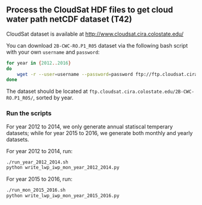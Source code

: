 ## Process the CloudSat HDF files to get cloud water path netCDF dataset (T42)

CloudSat dataset is available at http://www.cloudsat.cira.colostate.edu/

You can download `2B-CWC-RO.P1_R05` dataset via the following bash script with your own `username` and `password`:
```bash
for year in {2012..2016}
do
    wget -r --user=username --password=password ftp://ftp.cloudsat.cira.colostate.edu//2B-CWC-RO.P1_R05/$year
done
```
The dataset should be located at `ftp.cloudsat.cira.colostate.edu/2B-CWC-RO.P1_R05/`, sorted by year.

### Run the scripts

For year 2012 to 2014, we only generate annual statiscal temperary datasets; while for year 2015 to 2016, we generate both monthly and yearly datasets.

For year 2012 to 2014, run:
```bash
./run_year_2012_2014.sh
python write_lwp_iwp_mon_year_2012_2014.py
```

For year 2015 to 2016, run:
```bash
./run_mon_2015_2016.sh
python write_lwp_iwp_mon_year_2015_2016.py
```

